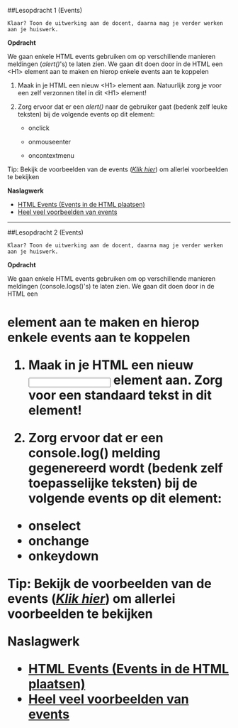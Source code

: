 ##Lesopdracht 1 (Events)

``Klaar? Toon de uitwerking aan de docent, daarna mag je verder werken aan je huiswerk.``

**Opdracht**

We gaan enkele HTML events gebruiken om op verschillende manieren meldingen (*alert()*'s) te laten zien. We gaan dit doen door in de HTML een &lt;H1&gt; element aan te maken en hierop enkele events aan te koppelen

1.  Maak in je HTML een nieuw &lt;H1&gt; element aan. Natuurlijk zorg je voor een zelf verzonnen titel in dit &lt;H1&gt; element!

2.  Zorg ervoor dat er een *alert()* naar de gebruiker gaat (bedenk zelf leuke teksten) bij de volgende events op dit element:

    -   onclick

    -   onmouseenter

    -   oncontextmenu

Tip: Bekijk de voorbeelden van de events ([*Klik hier*](https://www.w3schools.com/tags/ref_eventattributes.asp)) om allerlei voorbeelden te bekijken

**Naslagwerk**

-   <a href="https://www.w3schools.com/js/js_events.asp" target="_blank">HTML Events (Events in de HTML plaatsen)</a>
-   <a href="https://www.w3schools.com/tags/ref_eventattributes.asp" target="_blank">Heel veel voorbeelden van events</a>


---

##Lesopdracht 2 (Events)

``Klaar? Toon de uitwerking aan de docent, daarna mag je verder werken aan je huiswerk.``

**Opdracht**

We gaan enkele HTML events gebruiken om op verschillende manieren meldingen (console.logs()'s) te laten zien. We gaan dit doen door in de HTML een <H1> element aan te maken en hierop enkele events aan te koppelen

1.	Maak in je HTML een nieuw <input type="text"> element aan. Zorg voor een standaard tekst in dit element!

2.	Zorg ervoor dat er een console.log() melding gegenereerd wordt (bedenk zelf toepasselijke teksten) bij de volgende events op dit element:

- onselect
- onchange
- onkeydown

Tip: Bekijk de voorbeelden van de events ([*Klik hier*](https://www.w3schools.com/tags/ref_eventattributes.asp)) om allerlei voorbeelden te bekijken

**Naslagwerk**

-   <a href="https://www.w3schools.com/js/js_events.asp" target="_blank">HTML Events (Events in de HTML plaatsen)</a>
-   <a href="https://www.w3schools.com/tags/ref_eventattributes.asp" target="_blank">Heel veel voorbeelden van events</a>
